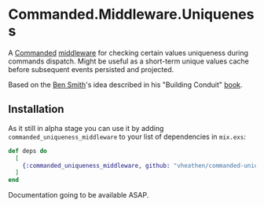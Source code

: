 # Commanded.Middleware.Uniqueness

A [Commanded](https://github.com/commanded/commanded) [middleware](https://hexdocs.pm/commanded/commands.html#middleware) for checking certain values uniqueness during commands dispatch. Might be useful as a short-term unique values cache before subsequent events persisted and projected.

Based on the [Ben Smith](https://github.com/slashdotdash)'s idea described in his "Building Conduit" [book](https://leanpub.com/buildingconduit).

## Installation

As it still in alpha stage you can use it by adding `commanded_uniqueness_middleware` to your list of dependencies in `mix.exs`:

```elixir
def deps do
  [
    {:commanded_uniqueness_middleware, github: "vheathen/commanded-uniqueness-middleware"}
  ]
end
```

Documentation going to be available ASAP.